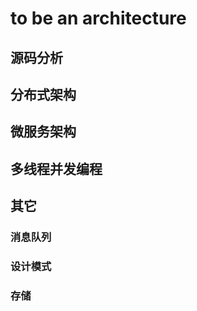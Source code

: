 # to be an architecture

## 源码分析

## 分布式架构

## 微服务架构

## 多线程并发编程

## 其它

###  消息队列

### 设计模式

### 存储


